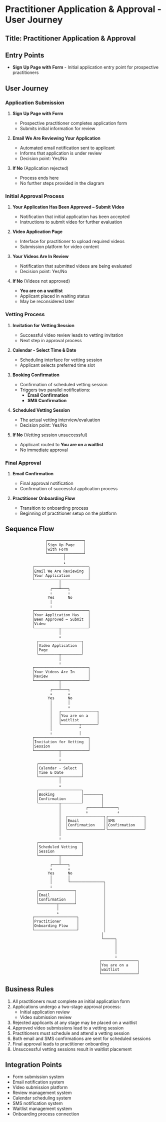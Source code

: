 # Practitioner Application & Approval - User Journey

## Title: Practitioner Application & Approval

## Entry Points
- **Sign Up Page with Form** - Initial application entry point for prospective practitioners

## User Journey

### Application Submission
1. **Sign Up Page with Form**
   - Prospective practitioner completes application form
   - Submits initial information for review

2. **Email We Are Reviewing Your Application**
   - Automated email notification sent to applicant
   - Informs that application is under review
   - Decision point: Yes/No

3. **If No** (Application rejected)
   - Process ends here
   - No further steps provided in the diagram

### Initial Approval Process
1. **Your Application Has Been Approved – Submit Video**
   - Notification that initial application has been accepted
   - Instructions to submit video for further evaluation

2. **Video Application Page**
   - Interface for practitioner to upload required videos
   - Submission platform for video content

3. **Your Videos Are In Review**
   - Notification that submitted videos are being evaluated
   - Decision point: Yes/No

4. **If No** (Videos not approved)
   - **You are on a waitlist**
   - Applicant placed in waiting status
   - May be reconsidered later

### Vetting Process
1. **Invitation for Vetting Session**
   - Successful video review leads to vetting invitation
   - Next step in approval process

2. **Calendar - Select Time & Date**
   - Scheduling interface for vetting session
   - Applicant selects preferred time slot

3. **Booking Confirmation**
   - Confirmation of scheduled vetting session
   - Triggers two parallel notifications:
     - **Email Confirmation**
     - **SMS Confirmation**

4. **Scheduled Vetting Session**
   - The actual vetting interview/evaluation
   - Decision point: Yes/No

5. **If No** (Vetting session unsuccessful)
   - Applicant routed to **You are on a waitlist**
   - No immediate approval

### Final Approval
1. **Email Confirmation**
   - Final approval notification
   - Confirmation of successful application process

2. **Practitioner Onboarding Flow**
   - Transition to onboarding process
   - Beginning of practitioner setup on the platform

## Sequence Flow
```
                  ┌────────────────┐
                  │Sign Up Page    │
                  │with Form       │
                  └───────┬────────┘
                          │
                          ↓
            ┌────────────────────────┐
            │Email We Are Reviewing  │
            │Your Application        │
            └───────────┬────────────┘
                        │
                    ┌───┴───┐
                    ↓       ↓
                   Yes      No
                    │
                    ↓
            ┌────────────────────────┐
            │Your Application Has    │
            │Been Approved – Submit  │
            │Video                   │
            └───────────┬────────────┘
                        │
                        ↓
              ┌───────────────────┐
              │Video Application  │
              │Page               │
              └─────────┬─────────┘
                        │
                        ↓
            ┌────────────────────────┐
            │Your Videos Are In      │
            │Review                  │
            └───────────┬────────────┘
                        │
                    ┌───┴───┐
                    ↓       ↓
                   Yes      No
                    │       │
                    │       ↓
                    │   ┌────────────────┐
                    │   │You are on a    │
                    │   │waitlist        │
                    │   └────────┬───────┘
                    │            ^
                    ↓            │
            ┌────────────────────────┐
            │Invitation for Vetting  │
            │Session                 │
            └───────────┬────────────┘
                        │
                        ↓
              ┌───────────────────┐
              │Calendar - Select  │
              │Time & Date        │
              └─────────┬─────────┘
                        │
                        ↓
              ┌───────────────────┐
              │Booking            │────────┐
              │Confirmation       │        │
              └─────────┬─────────┘        │
                        │           ┌──────┴──────┐
                        │           ↓             ↓
                        │  ┌────────────────┐┌────────────────┐
                        │  │Email           ││SMS             │
                        │  │Confirmation    ││Confirmation    │
                        │  └────────────────┘└────────────────┘
                        │
                        ↓
              ┌───────────────────┐
              │Scheduled Vetting  │
              │Session            │
              └─────────┬─────────┘
                        │
                    ┌───┴───┐
                    ↓       ↓
                   Yes      No
                    │       │
                    │       └───────────────┐
                    ↓                       │
              ┌────────────────┐            │
              │Email           │            │
              │Confirmation    │            │
              └────────┬───────┘            │
                       │                    │
                       ↓                    │
            ┌───────────────────┐           │
            │Practitioner       │           │
            │Onboarding Flow    │           │
            └───────────────────┘           │
                                           │
                                           └─────┐
                                                 │
                                                 │
                                                 │
                                                 ↓
                                          ┌────────────────┐
                                          │You are on a    │
                                          │waitlist        │
                                          └────────────────┘
```

## Business Rules
1. All practitioners must complete an initial application form
2. Applications undergo a two-stage approval process:
   - Initial application review
   - Video submission review
3. Rejected applicants at any stage may be placed on a waitlist
4. Approved video submissions lead to a vetting session
5. Practitioners must schedule and attend a vetting session
6. Both email and SMS confirmations are sent for scheduled sessions
7. Final approval leads to practitioner onboarding
8. Unsuccessful vetting sessions result in waitlist placement

## Integration Points
- Form submission system
- Email notification system
- Video submission platform
- Review management system
- Calendar scheduling system
- SMS notification system
- Waitlist management system
- Onboarding process connection
